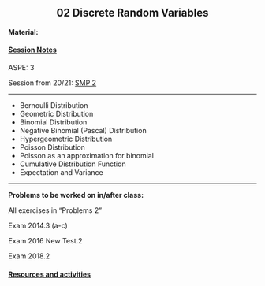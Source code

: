 <h2 align="center">02 Discrete Random Variables</h2>

<p><strong>Material:</strong></p>

#### [Session Notes](https://drive.google.com/file/d/1fdBbi5PCGe8bK2G2cnY2Vu-R3SaQIWqt/view?usp=sharing)

<p>ASPE: 3</p>

<p>Session from 20/21: <a href="https://youtu.be/cXtY94_iETI" target="_blank">SMP 2</a></p>

<hr />
<ul>
	<li>Bernoulli Distribution</li>
	<li>Geometric Distribution</li>
	<li>Binomial Distribution</li>
	<li>Negative Binomial (Pascal) Distribution</li>
	<li>Hypergeometric Distribution</li>
	<li>Poisson Distribution</li>
	<li>Poisson as an approximation for binomial</li>
	<li>Cumulative Distribution Function</li>
	<li>Expectation and Variance</li>
</ul>

<hr />
<p><strong>Problems to be worked on in/after class:</strong></p>

<p>All exercises in “Problems 2”</p>

<p>Exam 2014.3&nbsp;(a-c)</p>

<p>Exam 2016 New Test.2</p>

<p>Exam 2018.2</p>

#### [Resources and activities](https://viaucdk-my.sharepoint.com/:f:/g/personal/rib_viauc_dk/EthiTapbBz1JrNRDVKsHTnkB2LPmmbKwlY22zvyaCJMI9Q?e=qU5gKD)
